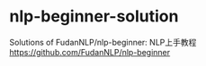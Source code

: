 # nlp-beginner-solution
Solutions of FudanNLP/nlp-beginner: NLP上手教程 https://github.com/FudanNLP/nlp-beginner
